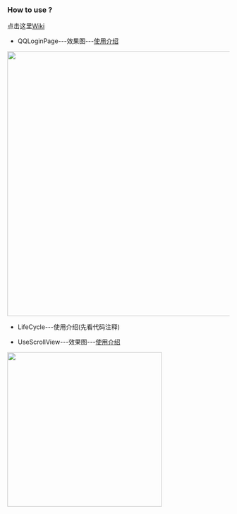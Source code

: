 ### How to use ?

点击这里[Wiki](https://github.com/azhon/ReactNative/wiki)

* QQLoginPage---效果图---[使用介绍](http://blog.csdn.net/a_zhon/article/details/78040711)

<img src="https://github.com/azhon/ReactNative/blob/master/images/qq_login.png" width="600">

* LifeCycle---使用介绍(先看代码注释)


* UseScrollView---效果图---[使用介绍](http://blog.csdn.net/a_zhon/article/details/78118091)

<img src="https://github.com/azhon/ReactNative/blob/master/images/view_pager.gif" width="350">


